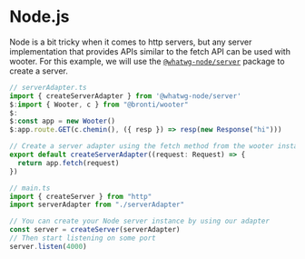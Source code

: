 # Node.js

Node is a bit tricky when it comes to http servers, but any server
implementation that provides APIs similar to the fetch API can be used with
wooter. For this example, we will use the
[`@whatwg-node/server`](https://www.npmjs.com/package/@whatwg-node/server)
package to create a server.

```ts
// serverAdapter.ts
import { createServerAdapter } from '@whatwg-node/server'
$:import { Wooter, c } from "@bronti/wooter"
$:
$:const app = new Wooter()
$:app.route.GET(c.chemin(), ({ resp }) => resp(new Response("hi")))

// Create a server adapter using the fetch method from the wooter instance
export default createServerAdapter((request: Request) => {
  return app.fetch(request)
})
```

```ts
// main.ts
import { createServer } from "http"
import serverAdapter from "./serverAdapter"

// You can create your Node server instance by using our adapter
const server = createServer(serverAdapter)
// Then start listening on some port
server.listen(4000)
```
